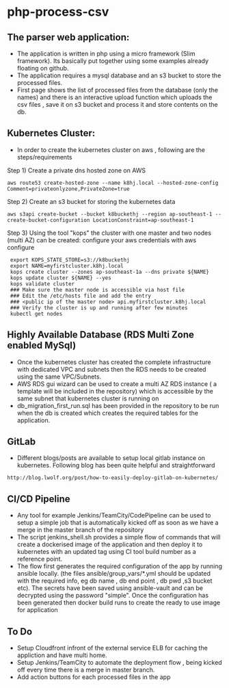 # php-process-csv
## The parser web application: 
- The application is written in php using a micro framework (Slim framework). Its basically put together using some examples already floating on github. 
- The application requires a mysql database and an s3 bucket to store the processed files. 
- First page shows the list of processed files from the database (only the names) and there is an interactive upload function which uploads the csv files , save it on s3 bucket and process it and store contents on the db. 

## Kubernetes Cluster: 

- In order to create the kubernetes cluster on aws , following are the steps/requirements

Step 1) Create a private dns hosted zone on AWS 
```
aws route53 create-hosted-zone --name k8hj.local --hosted-zone-config Comment=privateonlyzone,PrivateZone=true
```
Step 2) Create an s3 bucket for storing the kubernetes data
```
aws s3api create-bucket --bucket k8buckethj --region ap-southeast-1 --create-bucket-configuration LocationConstraint=ap-southeast-1
```
Step 3) Using the tool "kops" the cluster with one master and two nodes (multi AZ) can be created: 
configure your aws credentials with aws configure
```
 export KOPS_STATE_STORE=s3://k8buckethj
 export NAME=myfirstcluster.k8hj.local
 kops create cluster --zones ap-southeast-1a --dns private ${NAME}
 kops update cluster ${NAME} --yes
 kops validate cluster
 ### Make sure the master node is accessible via host file 
 ### Edit the /etc/hosts file and add the entry 
 ### <public ip of the master node> api.myfirstcluster.k8hj.local
 ### Verify the cluster is up and running after few minutes
 kubectl get nodes
```
## Highly Available Database (RDS Multi Zone enabled MySql)
- Once the kubernetes cluster has created the complete infrastructure with dedicated VPC and subnets then the RDS needs to be created using the same VPC/Subnets. 
- AWS RDS gui wizard can be used to create a multi AZ RDS instance ( a template will be included in the repository) which is accessible by the same subnet that kubernetes cluster is running on 
- db_migration_first_run.sql has been provided in the repository to be run when the db is created which creates the required tables for the application.

## GitLab
- Different blogs/posts are available to setup local gitlab instance on kubernetes. Following blog has been quite helpful and straightforward 
```
http://blog.lwolf.org/post/how-to-easily-deploy-gitlab-on-kubernetes/
```

## CI/CD Pipeline

- Any tool for example Jenkins/TeamCity/CodePipeline can be used to setup a simple job that is automatically kicked off as soon as we have a merge in the master branch of the repository
- The script jenkins_shell.sh provides a simple flow of commands that will create a dockerised image of the application and then deploy it to kubernetes with an updated tag using CI tool build number as a reference point.
- The flow first generates the required configuration of the app by running ansible locally. (the files ansible/group_vars/*.yml should be updated with the required info, eg db name , db end point , db pwd ,s3 bucket etc). The secrets have been saved using ansible-vault and can be decrypted using the password "simple". Once the configuration has been generated then docker build runs to create the ready to use image for application


## To Do 

- Setup Cloudfront infront of the external service ELB for caching the appliction and have multi home. 
- Setup Jenkins/TeamCity to automate the deployment flow , being kicked off every time there is a merge in master branch. 
- Add action buttons for each processed files in the app 
